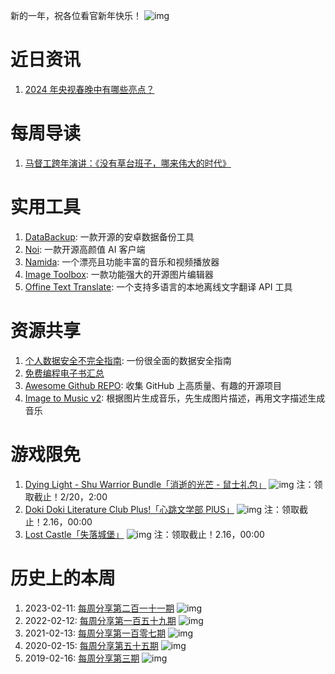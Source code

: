 新的一年，祝各位看官新年快乐！
![img](https://mmbiz.qpic.cn/sz_mmbiz_jpg/pDARXZuibAKRPk0ZI1SS2PMzHrQTECqmT2HsickcPibKkSAj2V6N5pUDLUXCicTQSHXT84TQaSIptbjxuaTBm6h5icQ/640?wx_fmt=jpeg&amp;from=appmsg)

# 近日资讯

1. [2024 年央视春晚中有哪些亮点？](https://www.zhihu.com/question/643771062)

# 每周导读

1. [马督工跨年演讲：《没有草台班子，哪来伟大的时代》](https://weibo.com/7827771738/NFMltCqqx)

# 实用工具

1. [DataBackup](https://github.com/XayahSuSuSu/Android-DataBackup): 一款开源的安卓数据备份工具 
2. [Noi](https://github.com/lencx/noi): 一款开源高颜值 AI 客户端
3. [Namida](https://github.com/namidaco/namida): 一个漂亮且功能丰富的音乐和视频播放器 
4. [Image Toolbox](https://github.com/T8RIN/ImageToolbox): 一款功能强大的开源图片编辑器 
5. [Offine Text Translate](https://github.com/jianchang512/ott): 一个支持多语言的本地离线文字翻译 API 工具 

# 资源共享

1. [个人数据安全不完全指南](https://thiscute.world/posts/an-incomplete-guide-to-data-security/): 一份很全面的数据安全指南
2. [免费编程电子书汇总](https://github.com/lTbgykio/Books-Free-Books)
3. [Awesome Github REPO](https://github.com/Wechat-ggGitHub/Awesome-GitHub-Repo): 收集 GitHub 上高质量、有趣的开源项目 
4. [Image to Music v2](https://huggingface.co/spaces/fffiloni/image-to-music-v2): 根据图片生成音乐，先生成图片描述，再用文字描述生成音乐

# 游戏限免

1. [Dying Light - Shu Warrior Bundle「消逝的光芒 - 鼠士礼包」](https://store.steampowered.com/app/1184350/Dying_Light__Shu_Warrior_Bundle)
![img](https://mmbiz.qpic.cn/sz_mmbiz_jpg/pDARXZuibAKRPk0ZI1SS2PMzHrQTECqmTyXpZxT8SLgzibAO24WP680VzQbSrl5nzGibCVLFe9Otn5ontmqMFyo8w/640?wx_fmt=jpeg&amp;from=appmsg)
注：领取截止！2/20，2:00
2. [Doki Doki Literature Club Plus!「心跳文学部 PlUS」](https://store.epicgames.com/p/doki-doki-literature-club-plus)
![img](https://mmbiz.qpic.cn/sz_mmbiz_jpg/pDARXZuibAKRPk0ZI1SS2PMzHrQTECqmTYiboJUBa5zUpCxmlMwNOoaI7icF5yATEbQZ4wUMOugGPWkf5O6X65JsA/640?wx_fmt=jpeg&amp;from=appmsg)
注：领取截止！2.16，00:00
3. [Lost Castle「失落城堡」](https://store.epicgames.com/p/lost-castle-abb2e2)
![img](https://mmbiz.qpic.cn/sz_mmbiz_png/pDARXZuibAKRPk0ZI1SS2PMzHrQTECqmTvIH7JibtI7PlumdF1ibnqHP5vTH0YiayqghTlngsywT3XuYJFPpI62Qmw/640?wx_fmt=png&amp;from=appmsg)
注：领取截止！2.16，00:00

# 历史上的本周

1. 2023-02-11: [每周分享第二百一十一期](https://mp.weixin.qq.com/s/51Y6AxalHNnZzFHXj4XekA)
![img](https://mmbiz.qpic.cn/sz_mmbiz_jpg/pDARXZuibAKSL8gefAFuGkeCAG3RMMV2qrd4icgiaoyvU8YicmS2JwDN45wHGEicz1RYIibicbSN8dAp3NT1fm7icZrZlQ/640?wx_fmt=jpeg&wxfrom=5&wx_lazy=1&wx_co=1)
2. 2022-02-12: [每周分享第一百五十九期](https://mp.weixin.qq.com/s/dkMz39LmW8r96ittETzfDQ)
![img](https://mmbiz.qpic.cn/sz_mmbiz_png/pDARXZuibAKSMudseJuiaCp4A0NlTnhwRLibOySUv9QQLsZPqySKOmN9EoEQNmgA1hJPibtpsv8ZmOrbEUiaayH3xXQ/640?wx_fmt=png&wxfrom=5&wx_lazy=1&wx_co=1)
3. 2021-02-13: [每周分享第一百零七期](https://mp.weixin.qq.com/s/NKz8Q-K9SLKRPzqKojXfVg)
![img](https://mmbiz.qpic.cn/sz_mmbiz_png/pDARXZuibAKSOgv7wKm30RHdBtHu2dC1O7VdlRyaWocOnAs91WONafJmZxpFAIjibw2QmwIX26OibKV5QVmZqSIpg/640?wx_fmt=png&wxfrom=5&wx_lazy=1&wx_co=1)
4. 2020-02-15: [每周分享第五十五期](https://mp.weixin.qq.com/s/I1w9cKmDEQB2fkNeSd82nw)
![img](https://mmbiz.qpic.cn/sz_mmbiz_png/pDARXZuibAKSTPT04IqTFhhfHJvz5keE4STxF1UYtAgVvatDgGEiazudedMWcWoOLHGonjsczysxTqXC3MEYMFFg/640?wx_fmt=png&wxfrom=5&wx_lazy=1&wx_co=1)
5. 2019-02-16: [每周分享第三期](https://mp.weixin.qq.com/s/vDIgpsFfnbBj7B4X1jyRTw)
![img](https://mmbiz.qpic.cn/mmbiz_png/pDARXZuibAKQeyFdLIgNcGjTThdia6ks8P6VetlANSYia6tia8Ht7qjIV8DckEfONBIhickjMveEYGJX3gRGicpLetMg/640?wx_fmt=png&wxfrom=5&wx_lazy=1&wx_co=1)
